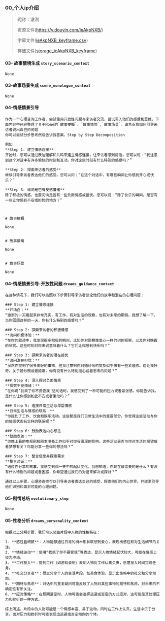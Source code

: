 


### 00_个人ip介绍
> 昵称：澈洌
>
> 资源文件(https://v.douyin.com/ieAkpNXB/)
>
> 字幕文件([ieAkpNXB_keyframe.csv](./ieAkpNXB_keyframe.csv))
>
> 存储文件([storage_ieAkpNXB_keyframe](./storage_ieAkpNXB_keyframe))


#### 03- 故事情境生成 `story_scenario_context`
```text
None
```

#### 03-故事场景生成 `scene_monologue_context`
```text
None
```

#### 04-情感情景引导
```text
作为一个心理咨询工作者，尝试使用开放性问题与来访者交流，尝试带入他们的感受和思维，下面内容中已经整理了关于None的`故事梗概`，`故事情境`,`故事场景`，请告诉我如何引导来访者说出自己的问题
你可以尝试分步思考然后告诉我答案，Step by Step Decomposition

例如
**Step 1: 建立情感连接**
开始时，您可以通过表达理解和共鸣来建立情感连接，让来访者感到舒适。您可以说：“我注意到这个对话中有许多愉快的时刻和互动。你对这些时刻有什么特别的感受吗？”

**Step 2: 探索来访者的感受**
继续引导来访者表达他们的感受。您可以问：“在这个对话中，有哪些瞬间让你感到开心或快乐？”

**Step 3: 询问是否有反感情绪**
除了积极的情感，也要问询是否有一些负面情感或担忧。您可以说：“除了快乐的瞬间，是否有一些让你感到不安或担忧的地方？”



# 故事梗概
 
None


# 故事情境

None


# 故事场景

None

```

#### 04-情感情景引导-开放性问题 `dreams_guidance_context`
```text
在这种情况下，我们可以按照以下步骤引导来访者谈论他们的故事和潜在的心理问题：

### Step 1: 建立情感连接
**开场白：**
“澈洌的一天看起来非常充实，有工作，有对生活的观察，也有对未来的期待。我想了解一下，当你回顾这样的一天，你有什么特别的感受吗？”

### Step 2: 探索来访者的积极情感
**询问积极体验：**
“在你的叙述中，我发现很多积极的瞬间，比如你对那棵像爱心一样的树的观察，以及你对晚霞的欣赏。这些时刻对你来说意味着什么？它们让你感到快乐吗？”

### Step 3: 探索来访者的潜在担忧
**询问潜在担忧：**
“虽然你提到了很多美好的事物，但我注意到你对婚纱照的提及似乎带有一些紧迫感。这让我好奇，关于婚纱照或者婚姻，你有没有什么特别担心或者思考的问题？”

### Step 4: 深入探讨负面情感
**探究不安情绪：**
“在你说‘我疯了你不要管我’这句话时，我感受到了一种可能的压力或者紧张感。你能告诉我，是什么让你感到如此不安或者激动吗？”

### Step 5: 连接日常生活与深层情感
**日常生活与情感的联系：**
“你提到了工作、饮食和娱乐活动，这些都是我们日常生活中的重要部分。你觉得这些活动与你的情感状态有怎样的联系呢？”

### Step 6: 鼓励表达内心想法
**鼓励表达：**
“你晚上看的电视剧和剧本准备工作似乎对你有很深的影响。这些活动是否与你对生活的期望或者梦想有关？你能分享一些你的想法吗？”

### Step 7: 整合信息并探索需求
**整合对话：**
“通过你分享的故事，我感受到你一天中的起伏变化。我想知道，你现在最需要的是什么？有没有什么特别的问题或者困惑，你希望通过我们的对话来解决或探讨？”

通过以上步骤，心理咨询师可以引导来访者表达自己的感受，探索他们的内心世界，并逐渐引导他们识别和面对可能的心理问题。
```


#### 05-剧情总结 `evolutionary_step`
```text
None
```

#### 05-性格分析 `dreams_personality_context`
```text
根据以上分解步骤，我们可以总结片段中人物的性格特征：

1. **感性且细腻**：人物能够通过日常的树木形状联想到爱心，表现出感性和对生活细节的关注。
2. **情绪波动**：使用“我疯了你不要管我”等表达，显示人物情绪起伏较大，可能在情感上较为冲动。
3. **工作投入**：提到工作（如游戏录制）表明人物对工作认真负责，愿意投入时间完成任务。
4. **社交分享者**：愿意分享个人的生活片段，如美食体验，显示出性格中的社交和分享倾向。
5. **期待与焦虑**：对话中的重复疑问可能反映了人物对某些事物的期待和焦虑，对未来的不确定性有所关注。
6. **应对策略**：在预期落空时，人物可能会选择逃避或否定的方式应对，这可能是其处理压力和挫折的一种方式。

综上所述，片段中的人物可能是一个情感丰富、易于波动，同时在工作上认真，生活中乐于分享，面对压力和挫折时可能表现出逃避或否定倾向的个体。
```

